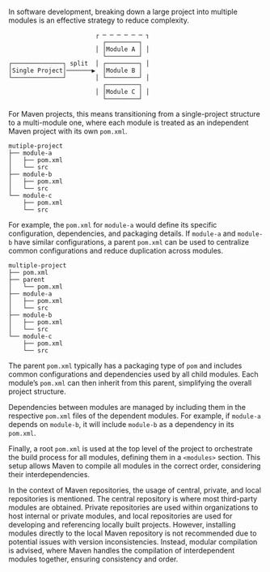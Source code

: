 In software development, breaking down a large project into multiple modules is an effective strategy to reduce complexity. 
```ascii
                        ┌ ─ ─ ─ ─ ─ ─ ┐
                          ┌─────────┐
                        │ │Module A │ │
                          └─────────┘
┌──────────────┐ split  │ ┌─────────┐ │
│Single Project│───────▶  │Module B │
└──────────────┘        │ └─────────┘ │
                          ┌─────────┐
                        │ │Module C │ │
                          └─────────┘
```


For Maven projects, this means transitioning from a single-project structure to a multi-module one, where each module is treated as an independent Maven project with its own `pom.xml`.
```ascii
mutiple-project
├── module-a
│   ├── pom.xml
│   └── src
├── module-b
│   ├── pom.xml
│   └── src
└── module-c
    ├── pom.xml
    └── src
```

For example, the `pom.xml` for `module-a` would define its specific configuration, dependencies, and packaging details. If `module-a` and `module-b` have similar configurations, a parent `pom.xml` can be used to centralize common configurations and reduce duplication across modules.

```ascii
multiple-project
├── pom.xml
├── parent
│   └── pom.xml
├── module-a
│   ├── pom.xml
│   └── src
├── module-b
│   ├── pom.xml
│   └── src
└── module-c
    ├── pom.xml
    └── src
```

The parent `pom.xml` typically has a packaging type of `pom` and includes common configurations and dependencies used by all child modules. Each module’s `pom.xml` can then inherit from this parent, simplifying the overall project structure.

Dependencies between modules are managed by including them in the respective `pom.xml` files of the dependent modules. For example, if `module-a` depends on `module-b`, it will include `module-b` as a dependency in its `pom.xml`.

Finally, a root `pom.xml` is used at the top level of the project to orchestrate the build process for all modules, defining them in a `<modules>` section. This setup allows Maven to compile all modules in the correct order, considering their interdependencies.

In the context of Maven repositories, the usage of central, private, and local repositories is mentioned. The central repository is where most third-party modules are obtained. Private repositories are used within organizations to host internal or private modules, and local repositories are used for developing and referencing locally built projects. However, installing modules directly to the local Maven repository is not recommended due to potential issues with version inconsistencies. Instead, modular compilation is advised, where Maven handles the compilation of interdependent modules together, ensuring consistency and order.